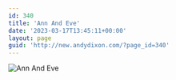 ```yaml
---
id: 340
title: 'Ann And Eve'
date: '2023-03-17T13:45:11+00:00'
layout: page
guid: 'http://new.andydixon.com/?page_id=340'
---
```


![Ann And Eve](https://i0.wp.com/assets.g8x2.ldn.idrivee2-23.com/posters/Ann%20And%20Eve%2002.jpg?w=1200&ssl=1 "Ann And Eve")